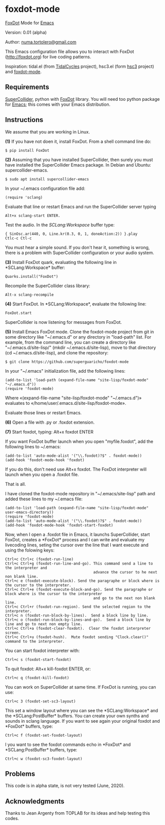 # foxdot-mode
<a href="http://foxdot.org">FoxDot</a> Mode for <a href="https://www.gnu.org/software/emacs/">Emacs</a>

Version: 0.01 (alpha)

Author: numa.tortolero@gmail.com

This Emacs configuration file allows you to interact with FoxDot (http://foxdot.org) for live coding patterns.

Inspiration: tidal.el (from <a href="https://tidalcycles.org/index.php/Welcome">TidalCycles</a> project), hsc3.el (form <a href="https://github.com/rd--/hsc3/tree/master/emacs">hsc3</a> project) and <a href="https://gitlab.com/umejam/foxdot-mode">foxdot-mode</a>.

<h2>Requirements</h2>

<a href="https://supercollider.github.io/">SuperCollider</a>, python with <a href="http://foxdot.org">FoxDot</a> library. You will need too python package for <a href="https://www.gnu.org/software/emacs/">Emacs</a>; this comes with your Emacs distribution.

<h2>Instructions</h2>

We assume that you are working in Linux.

<b>(1)</b> If you have not doen it, install FoxDot. From a shell command line do:

    $ pip install FoxDot

<b>(2)</b>  Assuming that you have installed SuperCollider, then surely you must have installed
  the SuperCollider Emacs package. In Debian and Ubuntu: supercollider-emacs.

    $ sudo apt install supercollider-emacs

  In your ~/.emacs configuration file add:

    (require 'sclang)

  Evaluate that line or restart Emacs and run the SuperCollider server typing
  
    Alt+x sclang-start ENTER.

  Test the audio. In the *SCLang:Workspace* buffer type:

    { SinOsc.ar(440, 0, Line.kr(0.3, 0, 1, doneAction:2)) }.play
    Ctlc-c Ctl-c

   You must hear a simple sound. If you don't hear it, something is wrong,
   there is a problem with SuperCollider configuration or your audio system.

<b>(3)</b> Install FoxDot quark, evaluating the following line in \*SCLang:Workspace\*
buffer:

    Quarks.install("FoxDot")

Recompile the SuperCollider class library:

    Alt-x sclang-recompile

<b>(4)</b> Start FoxDot. In \*SCLang:Workspace\*, evaluate the following line:

    FoxDot.start

SuperCollider is now listening for messages from FoxDot.

<b>(5)</b> Install Emacs FoxDot mode. Clone the foxdot-mode project from git in some directory like "\~/.emacs.d" or any directory in "load-path" list. For example, from the command line, you can create a directory like "\~/.emacs.d/site-lisp/" (mkdir ~/.emacs.d/site-lisp), move to that directory (cd ~/.emacs.d/site-lisp), and clone the repository:

    $ git clone https://github.com/superguaricho/foxdot-mode

In your "\~/.emacs" initialization file, add the following lines:

    (add-to-list 'load-path (expand-file-name "site-lisp/foxdot-mode" "~/.emacs.d"))
    (require 'foxdot-mode)

Where «(expand-file-name "site-lisp/foxdot-mode" "~/.emacs.d")» evaluates to «/home/user/.emacs.d/site-lisp/foxdot-mode».

Evaluate those lines or restart Emacs.

<b>(6)</b> Open a file with .py or .foxdot extension.

<b>(7)</b> Start foxdot, typing: Alt+x foxdot ENTER

If you want FoxDot buffer launch when you open "myfile.foxdot", add the following lines to ~/.emacs:

    (add-to-list 'auto-mode-alist '("\\.foxdot)?$" . foxdot-mode))
    (add-hook 'foxdot-mode-hook 'foxdot)

If you do this, don't need use Alt+x foxdot. The FoxDot interpreter will launch when you open a .foxdot file.

That is all.

I have cloned the foxdot-mode repository in "~/.emacs/site-lisp" path and added these lines to my ~/.emacs file:

    (add-to-list 'load-path (expand-file-name "site-lisp/foxdot-mode" user-emacs-directory))
    (require 'foxdot-mode)
    (add-to-list 'auto-mode-alist '("\\.foxdot)?$" . foxdot-mode))
    (add-hook 'foxdot-mode-hook 'foxdot-start-foxdot)

Now, when I open a .foxdot file in Emacs, it launchs SuperCollider, start FoxDot, creates a \*FoxDot\* process and I can write and evaluate my livecoding lines, seting the cursor over the line that I want execute and using the folowing keys:

    Ctrl+c Ctrl+c (foxdot-run-line)
    Ctrl+c Ctrl+g (foxdot-run-line-and-go). This command send a line to the interpreter and
                                            advance the cursor to he next non blank line.
    Ctrl+c e (foxdot-execute-block). Send the paragraphe or block where is the cursor to the interpreter.
    Ctrl+c Ctrl+e (foxdot-execute-block-and-go). Send the paragraphe or block where is the cursor to the interpreter
                                            and go to the next non blank line.
    Ctrl+c Ctrl+r (foxdot-run-region). Send the selected region to the interpreter.
    Ctrl+c n (foxdot-run-block-by-lines).  Send a block line by line.
    Ctrl+c o (foxdot-run-block-by-lines-and-go).  Send a block line by line and go to next non empty line.
    Ctrl+c Ctrl+a (foxdot-clear-foxdot).  Clear the foxdot interpreter screen.
    Ctrl+c Ctrl+u (foxdot-hush).  Mute foxdot sending "Clock.clear()" command to the interpreter.

You can start foxdot interpreter with:

    Ctrl+c s (foxdot-start-foxdot)

To quit foxdot: Alt+x kill-foxdot ENTER, or:

    Ctrl+c q (foxdot-kill-foxdot)

You can work on SuperCollider at same time. If FoxDot is running, you can use:

    Ctrl+c 3 (foxdot-set-sc3-layout)

This set a window layout where you can see the \*SCLang:Workspace\* and the
\*SCLang:PostBuffer\* buffers. You can create your own synths and sounds in sclang
language. If you want to see again your original foxdot and \*FoxDot\* buffers,
type:

    Ctrl+c f (foxdot-set-foxdot-layout)

I you want to see the foxdot commands echo in \*FoxDot\* and \*SCLang:PostBuffer\*
buffers, type:

    Ctrl+c w (foxdot-sc3-foxdot-layout)

<h2>Problems</h2>

This code is in alpha state, is not very tested (June, 2020).

<h2>Acknowledgments</h2>

Thanks to Jean Argenty from TOPLAB for its ideas and help testing this codes.
